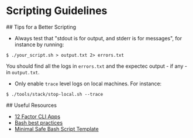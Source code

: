 # Scripting Guidelines

## Tips for a Better Scripting

- Always test that "stdout is for output, and stderr is for messages", for instance by running:

```
$ ./your_script.sh > output.txt 2> errors.txt
```

You should find all the logs in `errors.txt` and the expectec output - if any - in `output.txt`.

- Only enable `trace` level logs on local machines. For instance:

```
$ ./tools/stack/stop-local.sh --trace
```

## Useful Resources

 - [12 Factor CLI Apps](https://medium.com/@jdxcode/12-factor-cli-apps-dd3c227a0e46)
 - [Bash best practices](https://bertvv.github.io/cheat-sheets/Bash.html)
 - [Minimal Safe Bash Script Template](https://betterdev.blog/minimal-safe-bash-script-template/)
